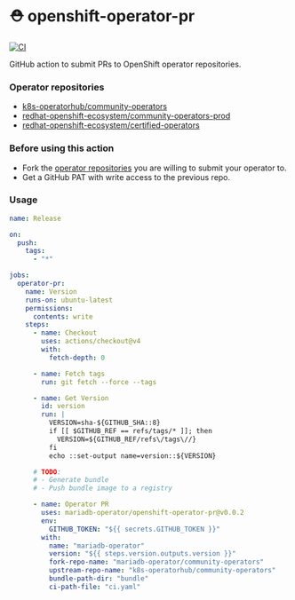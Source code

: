 # ⛑️ openshift-operator-pr
[![CI](https://github.com/mariadb-operator/openshift-operator-pr/actions/workflows/ci.yaml/badge.svg)](https://github.com/mariadb-operator/openshift-operator-pr/actions/workflows/ci.yaml)

GitHub action to submit PRs to OpenShift operator repositories.

### Operator repositories

- [k8s-operatorhub/community-operators](https://github.com/k8s-operatorhub/community-operators)
- [redhat-openshift-ecosystem/community-operators-prod](https://github.com/redhat-openshift-ecosystem/community-operators-prod)
- [redhat-openshift-ecosystem/certified-operators](https://github.com/redhat-openshift-ecosystem/certified-operators)

### Before using this action

- Fork the [operator repositories](#operator-repositories) you are willing to submit your operator to.
- Get a GitHub PAT with write access to the previous repo.

### Usage

```yaml
name: Release

on:
  push:
    tags:
      - "*"

jobs:
  operator-pr:
    name: Version
    runs-on: ubuntu-latest
    permissions:
      contents: write
    steps:
      - name: Checkout
        uses: actions/checkout@v4
        with:
          fetch-depth: 0

      - name: Fetch tags
        run: git fetch --force --tags

      - name: Get Version
        id: version
        run: |
          VERSION=sha-${GITHUB_SHA::8}
          if [[ $GITHUB_REF == refs/tags/* ]]; then
            VERSION=${GITHUB_REF/refs\/tags\//}
          fi
          echo ::set-output name=version::${VERSION}

      # TODO:
      # - Generate bundle
      # - Push bundle image to a registry

      - name: Operator PR
        uses: mariadb-operator/openshift-operator-pr@v0.0.2
        env:
          GITHUB_TOKEN: "${{ secrets.GITHUB_TOKEN }}"
        with:
          name: "mariadb-operator"
          version: "${{ steps.version.outputs.version }}"
          fork-repo-name: "mariadb-operator/community-operators"
          upstream-repo-name: "k8s-operatorhub/community-operators"
          bundle-path-dir: "bundle"
          ci-path-file: "ci.yaml"
``` 
